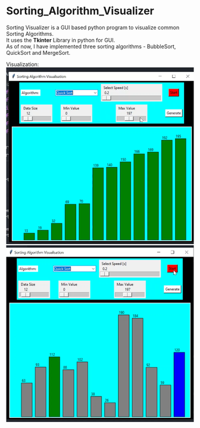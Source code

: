 # Sorting_Algorithm_Visualizer

Sorting Visualizer  is a GUI based python program to visualize common Sorting Algorithms. <br /> It uses the **Tkinter** Library in python for GUI. <br /> As of now, I have implemented three sorting algorithms - BubbleSort, QuickSort and MergeSort.

Visualization:
![alt text](https://github.com/Hetvi07/Sorting_Visualizer/blob/main/Presentation/ss1.png)
![alt text](https://github.com/Hetvi07/Sorting_Visualizer/blob/main/Presentation/ss2.png)




